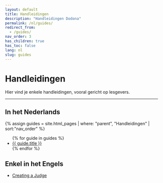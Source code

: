 ```yaml
---
layout: default
title: Handleidingen
description: "Handleidingen Dodona"
permalink: /nl/guides/
redirect_from:
  - /guides/
nav_order: 3
has_children: true
has_toc: false
lang: nl
slug: guides
---
```


# Handleidingen

Hier vind je enkele handleidingen, vooral gericht op lesgevers.

---

## In het Nederlands

{% assign guides = site.html_pages | where: "parent", "Handleidingen" | sort:"nav_order" %}

<ul>
{% for guide in guides %}
  <li><a href='{{ guide.url }}'>{{ guide.title }}</a></li>
{% endfor %}
</ul>

## Enkel in het Engels

* [Creating a Judge](/en/guides/creating-a-judge/)
